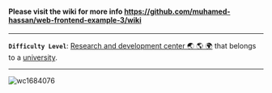 #### Please visit the wiki for more info https://github.com/muhamed-hassan/web-frontend-example-3/wiki

***

**`Difficulty Level`**: [Research and development center 🌏 🌎 🌍](https://en.wikipedia.org/wiki/Research_and_development) that belongs to a [university](https://en.wikipedia.org/wiki/University).

***

![wc1684076](https://github.com/muhamed-hassan/web-frontend-example-3/assets/17825804/81b86f46-1a90-4e60-ab4a-9edb403a88b4)

